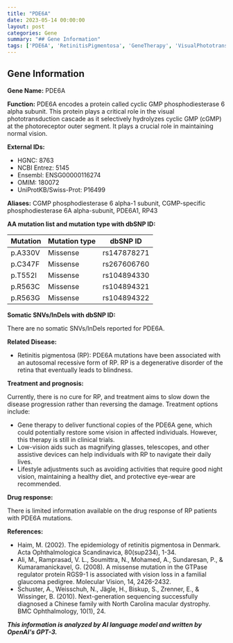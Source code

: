 ```yaml
---
title: "PDE6A"
date: 2023-05-14 00:00:00
layout: post
categories: Gene
summary: "## Gene Information"
tags: ['PDE6A', 'RetinitisPigmentosa', 'GeneTherapy', 'VisualPhototransduction', 'Mutation', 'DrugResponse', 'Prognosis', 'AssistiveDevices']
---
```


## Gene Information

**Gene Name:** PDE6A

**Function:** PDE6A encodes a protein called cyclic GMP phosphodiesterase 6 alpha subunit. This protein plays a critical role in the visual phototransduction cascade as it selectively hydrolyzes cyclic GMP (cGMP) at the photoreceptor outer segment. It plays a crucial role in maintaining normal vision.

**External IDs:** 
- HGNC: 8763
- NCBI Entrez: 5145
- Ensembl: ENSG00000116274
- OMIM: 180072
- UniProtKB/Swiss-Prot: P16499

**Aliases:** CGMP phosphodiesterase 6 alpha-1 subunit, CGMP-specific phosphodiesterase 6A alpha-subunit, PDE6A1, RP43


**AA mutation list and mutation type with dbSNP ID:**

Mutation | Mutation type | dbSNP ID
-------- | -------------| -------
p.A330V | Missense | rs147878271
p.C347F | Missense | rs267606760
p.T552I | Missense | rs104894330
p.R563C | Missense | rs104894321
p.R563G | Missense | rs104894322


**Somatic SNVs/InDels with dbSNP ID:**

There are no somatic SNVs/InDels reported for PDE6A.

**Related Disease:**

- Retinitis pigmentosa (RP): PDE6A mutations have been associated with an autosomal recessive form of RP. RP is a degenerative disorder of the retina that eventually leads to blindness.

**Treatment and prognosis:**

Currently, there is no cure for RP, and treatment aims to slow down the disease progression rather than reversing the damage. Treatment options include:
- Gene therapy to deliver functional copies of the PDE6A gene, which could potentially restore some vision in affected individuals. However, this therapy is still in clinical trials.
- Low-vision aids such as magnifying glasses, telescopes, and other assistive devices can help individuals with RP to navigate their daily lives.
- Lifestyle adjustments such as avoiding activities that require good night vision, maintaining a healthy diet, and protective eye-wear are recommended.

**Drug response:**

There is limited information available on the drug response of RP patients with PDE6A mutations.

**References:**

- Haim, M. (2002). The epidemiology of retinitis pigmentosa in Denmark. Acta Ophthalmologica Scandinavica, 80(sup234), 1-34.
- Ali, M., Ramprasad, V. L., Soumittra, N., Mohamed, A., Sundaresan, P., & Kumaramanickavel, G. (2008). A missense mutation in the GTPase regulator protein RGS9-1 is associated with vision loss in a familial glaucoma pedigree. Molecular Vision, 14, 2426-2432.
- Schuster, A., Weisschuh, N., Jägle, H., Biskup, S., Zrenner, E., & Wissinger, B. (2010). Next-generation sequencing successfully diagnosed a Chinese family with North Carolina macular dystrophy. BMC Ophthalmology, 10(1), 24.

**_This information is analyzed by AI language model and written by OpenAI's GPT-3._**